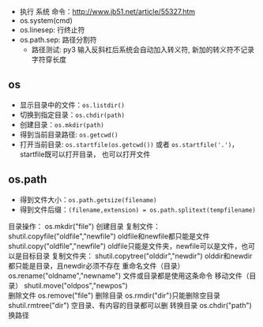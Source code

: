 - 执行 系统 命令：http://www.jb51.net/article/55327.htm
- os.system(cmd)
- os.linesep: 行终止符
- os.path.sep: 路径分割符
  * 路径测试: py3 输入反斜杠后系统会自动加入转义符, 新加的转义符不记录字符穿长度

## os
- 显示目录中的文件：`os.listdir()`
- 切换到指定目录：`os.chdir(path)`
- 创建目录：`os.mkdir(path)`
- 得到当前目录路径: `os.getcwd()`
- 打开当前目录: `os.startfile(os.getcwd())` 或者 `os.startfile('.')`，startfile既可以打开目录， 也可以打开文件

## os.path
- 得到文件大小：`os.path.getsize(filename)`
- 得到文件后缀：`(filename,extension) = os.path.splitext(tempfilename)`

目录操作：
os.mkdir("file")                   创建目录
复制文件：
shutil.copyfile("oldfile","newfile")       oldfile和newfile都只能是文件
shutil.copy("oldfile","newfile")            oldfile只能是文件夹，newfile可以是文件，也可以是目标目录
复制文件夹：
shutil.copytree("olddir","newdir")        olddir和newdir都只能是目录，且newdir必须不存在
重命名文件（目录）
os.rename("oldname","newname")       文件或目录都是使用这条命令
移动文件（目录）
shutil.move("oldpos","newpos")   
删除文件
os.remove("file")
删除目录
os.rmdir("dir")只能删除空目录
shutil.rmtree("dir")    空目录、有内容的目录都可以删
转换目录
os.chdir("path")   换路径
